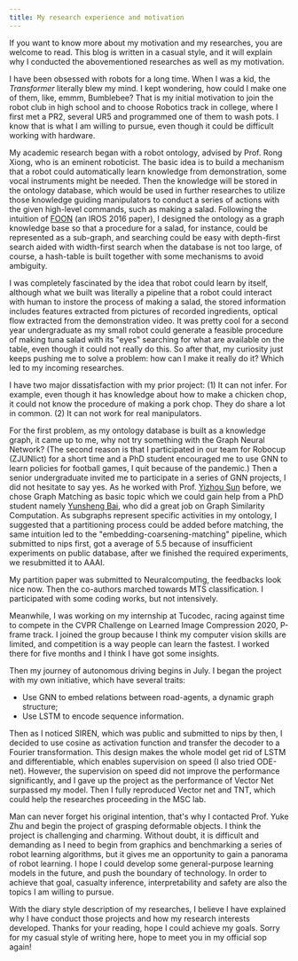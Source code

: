 ```yaml
---
title: My research experience and motivation
---
```

If you want to know more about my motivation and my researches, you are welcome to read. This blog is written in a casual style, and it will explain why I conducted the abovementioned researches as well as my motivation.

I have been obsessed with robots for a long time. When I was a kid, the *Transformer* literally blew my mind. I kept wondering, how could I make one of them, like, emmm, Bumblebee?  That is my initial motivation to join the robot club in high school and to choose Robotics track in college, where I first met a PR2, several UR5 and programmed one of them to wash pots. I know that is what I am willing to pursue, even though it could be difficult working with hardware.

My academic research began with a robot ontology, advised by Prof. Rong Xiong, who is an eminent roboticist.  The basic idea is to build a mechanism that a robot could automatically learn knowledge from demonstration, some vocal instruments might be needed. Then the knowledge will be stored in the ontology database, which would be used in further researches to utilize those knowledge guiding manipulators to conduct a series of actions with the given high-level commands, such as making a salad. Following the intuition of [FOON](https://arxiv.org/abs/1902.01537) (an IROS 2016 paper), I designed the ontology as a graph knowledge base so that a procedure for a salad, for instance, could be represented as a sub-graph, and searching could be easy with depth-first search aided with width-first search when the database is not too large, of course, a hash-table is built together with some mechanisms to avoid ambiguity.

I was completely fascinated by the idea that robot could learn by itself, although what we built was literally a pipeline that a robot could interact with human to instore the process of making a salad, the stored information includes features extracted from pictures of recorded ingredients, optical flow extracted from the demonstration video. It was pretty cool for a second year undergraduate as my small robot could generate a feasible procedure of making tuna salad with its "eyes" searching for what are available on the table, even though it could not really do this. So after that, my curiosity just keeps pushing me to solve a problem: how can I make it really do it? Which led to my incoming researches.

I have two major dissatisfaction with my prior project: (1) It can not infer. For example, even though it has knowledge about how to make a chicken chop, it could not know the procedure of  making a pork chop. They do share a lot in common. (2) It can not work for real manipulators. 

For the first problem, as my ontology database is built as a knowledge graph, it came up to me, why not try something with the Graph Neural Network? (The second reason is that I participated in our team for Robocup (ZJUNlict) for a short time and a PhD student encouraged me to use GNN to learn policies for football games, I quit because of the pandemic.) Then a senior undergraduate invited me to participate in a series of GNN projects, I did not hesitate to say yes. As he worked with Prof. [Yizhou Sun](http://web.cs.ucla.edu/~yzsun/) before, we chose Graph Matching as basic topic which we could gain help from a PhD student namely [Yunsheng Bai](http://yunshengb.com/), who did a great job on Graph Similarity Computation. As subgraphs represent specific activities in my ontology, I suggested that a partitioning process could be added before matching, the same intuition led to the "embedding-coarsening-matching" pipeline, which submitted to nips first, got a average of 5.5 because of insufficient experiments on public database, after we finished the required experiments, we resubmitted it to AAAI.

My partition paper was submitted to Neuralcomputing, the feedbacks look nice now. Then the co-authors marched towards MTS classification. I participated with some coding works, but not intensively.

Meanwhile, I was working on my internship at Tucodec, racing against time to compete in the CVPR Challenge on Learned Image Compression 2020, P-frame track. I joined the group because I think my computer vision skills are limited, and competition is a way people can learn the fastest. I worked there for five months and I think I have got some insights.

Then my journey of autonomous driving begins in July. I began the project with my own initiative, which have several traits: 
* Use GNN to embed relations between road-agents, a dynamic graph structure;
* Use LSTM to encode sequence information.

Then as I noticed SIREN, which was public and submitted to nips by then, I decided to use cosine as activation function and transfer the decoder to a Fourier transformation. This design makes the whole model get rid of LSTM and differentiable, which enables supervision on speed (I also tried ODE-net). However, the supervision on speed did not improve the performance significantly, and I gave up the project as the performance of Vector Net surpassed my model. Then I fully reproduced Vector net and TNT, which could help the researches proceeding in the MSC lab.

Man can never forget his original intention, that's why I contacted Prof. Yuke Zhu and begin the project of grasping deformable objects. I think the project is challenging and charming. Without doubt, it is difficult and demanding as I need to begin from graphics and benchmarking a series of robot learning algorithms, but it gives me an opportunity to gain a panorama of robot learning. I hope I could develop some general-purpose learning models in the future, and push the boundary of technology. In order to achieve that goal, casualty inference, interpretability and safety are also the topics I am willing to pursue.

With the diary style description of my researches, I believe I have explained why I have conduct those projects and how my research interests developed. Thanks for your reading, hope I could achieve my goals. Sorry for my casual style of writing here, hope to meet you in my official sop again!







 





